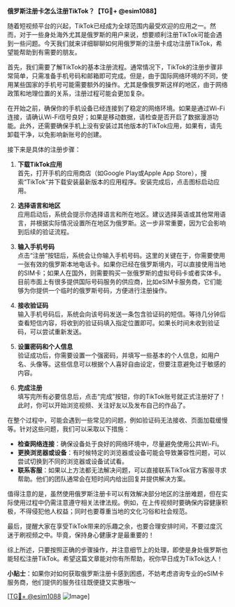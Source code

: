**俄罗斯注册卡怎么注册TikTok？【TG💪+ @esim1088】**

随着短视频平台的兴起，TikTok已经成为全球范围内最受欢迎的应用之一。然而，对于一些身处海外尤其是俄罗斯的用户来说，想要顺利注册TikTok可能会遇到一些问题。今天我们就来详细聊聊如何用俄罗斯的注册卡成功注册TikTok，希望能帮助到有需要的朋友。

首先，我们需要了解TikTok的基本注册流程。通常情况下，TikTok的注册步骤非常简单，只需准备手机号码和邮箱即可完成。但是，由于国际网络环境的不同，使用某些国家的手机号可能需要额外的操作。尤其是像俄罗斯这样的地区，由于网络政策和地理位置的关系，注册过程可能会更加复杂。

在开始之前，确保你的手机设备已经连接到了稳定的网络环境。如果是通过Wi-Fi连接，请确认Wi-Fi信号良好；如果是移动数据，请检查是否开启了数据漫游功能。此外，还需要确保手机上没有安装过其他版本的TikTok应用，如果有，请先卸载干净，以免影响新账号的创建。

接下来是具体的注册步骤：

1. **下载TikTok应用**  
   首先，打开手机的应用商店（如Google Play或Apple App Store），搜索“TikTok”并下载安装最新版本的应用程序。安装完成后，点击图标启动应用。

2. **选择语言和地区**  
   应用启动后，系统会提示你选择语言和所在地区。建议选择英语或其他常用语言，并根据实际情况设置所在地区为俄罗斯。这一步非常重要，因为它会影响到后续的验证流程。

3. **输入手机号码**  
   点击“注册”按钮后，系统会让你输入手机号码。这里的关键在于，你需要使用一张有效的俄罗斯本地电话卡。如果你已经在俄罗斯境内，可以直接使用当地的SIM卡；如果人在国外，则需要购买一张俄罗斯的虚拟号码卡或者实体卡。目前市面上有很多提供国际号码服务的供应商，比如eSIM卡服务商，它们能够为你提供一个临时的俄罗斯号码，方便进行注册操作。

4. **接收验证码**  
   输入手机号码后，系统会向该号码发送一条包含验证码的短信。等待几分钟后查看短信内容，将收到的验证码填入指定位置即可。如果长时间未收到验证码，可以尝试重新发送。

5. **设置密码和个人信息**  
   验证成功后，你需要设置一个强密码，并填写一些基本的个人信息，如用户名、头像等。这些信息可以根据个人喜好自由设定，但要注意避免过于敏感的内容。

6. **完成注册**  
   填写完所有必要信息后，点击“完成”按钮，你的TikTok账号就正式注册好了！此时，你可以开始浏览视频、关注好友以及发布自己的作品了。

在整个过程中，可能会遇到一些常见的问题，例如验证码无法接收、页面加载缓慢等。针对这些问题，我们可以采取以下措施：

- **检查网络连接**：确保设备处于良好的网络环境中，尽量避免使用公共Wi-Fi。
- **更换浏览器或设备**：有时候特定的浏览器或设备可能会导致兼容性问题，可以尝试切换到不同的浏览器或设备试试看。
- **联系客服**：如果以上方法都无法解决问题，可以直接联系TikTok官方客服寻求帮助。他们的团队通常会在短时间内给出回复并提供解决方案。

值得注意的是，虽然使用俄罗斯注册卡可以有效解决部分地区的注册难题，但在实际使用过程中仍需注意遵守相关法律法规。例如，在上传视频时要确保内容健康积极，不得侵犯他人权益；同时也要尊重当地的文化习俗和社会规范。

最后，提醒大家在享受TikTok带来的乐趣之余，也要合理安排时间，不要过度沉迷于刷视频之中。毕竟，保持身心健康才是最重要的！

综上所述，只要按照正确的步骤操作，并注意细节上的处理，即使是身处俄罗斯也能轻松注册TikTok。希望这篇文章能对你有所帮助，祝你早日成为TikTok达人！  

**小贴士**：如果你对如何获取俄罗斯注册卡感到困惑，不妨考虑咨询专业的eSIM卡服务商，他们提供的服务往往既便捷又实惠哦～  

[[TG💪+ @esim1088](https://t.me/s/esim1088) ![Image](https://i.postimg.cc/4NQfJmqS/Snipaste-2025-05-13-00-14-12.png)]